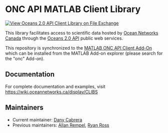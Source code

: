 # ONC API MATLAB Client Library

[![View Oceans 2.0 API Client Library on File Exchange](https://www.mathworks.com/matlabcentral/images/matlab-file-exchange.svg)](https://www.mathworks.com/matlabcentral/fileexchange/73653-oceans-2-0-api-client-library)

This library facilitates access to scientific data hosted by [Ocean Networks Canada](https://oceannetworks.ca) through the
[Oceans 2.0 API](https://wiki.oceannetworks.ca/display/O2A/Oceans+2.0+API+Home) public web services.

This repository is synchronized to the [MATLAB ONC API Client Add-On](https://www.mathworks.com/matlabcentral/fileexchange/73653-oceans-2-0-api-client-library) which can be installed from the MATLAB Add-on explorer (please search for the "onc" Add-on).

## Documentation

For complete documentation and examples, visit https://wiki.oceannetworks.ca/display/CLIBS


## Maintainers

* Current maintainer: [Dany Cabrera](dcabrera@oceannetworks.ca)
* Previous maintainers: [Allan Rempel](agrempel@uvic.ca), [Ryan Ross](ryanross@uvic.ca)
